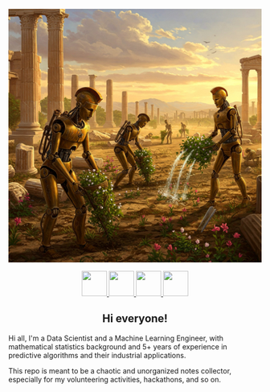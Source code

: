 ![alt text](https://github.com/loregagliard/loregagliard/blob/main/greekautomatons.jfif)

<p align="center">
  <a href="https://www.linkedin.com/in/loregagliard/">
    <img width="50" height="50" src="https://img.icons8.com/plasticine/100/000000/linkedin.png"/>
  </a>
  <a href="https://github.com/loregagliard">
    <img width="50" height="50" src="https://img.icons8.com/dusk/64/000000/github.png"/>
  </a>
  <a href="https://devpost.com/loregagliard">
    <img width="50" height="50" src="https://img.icons8.com/color/48/000000/devpost.png"/>
  </a>
  <a href="mailto:loregagliard@gmail.com?subject=Mail from GitHub: ">
    <img width="50" height="50" src="https://img.icons8.com/plasticine/100/000000/email.png"/>
  </a>
</p>

<h2 align="center">Hi everyone!</h2>
Hi all, 
I'm a Data Scientist and a Machine Learning Engineer, with mathematical statistics background and 5+ years of experience in predictive algorithms and their industrial applications.

This repo is meant to be a chaotic and unorganized notes collector, especially for my volunteering activities, hackathons, and so on.


<!---
loregagliard/loregagliard is a ✨ special ✨ repository because its `README.md` (this file) appears on your GitHub profile.
You can click the Preview link to take a look at your changes.
--->
